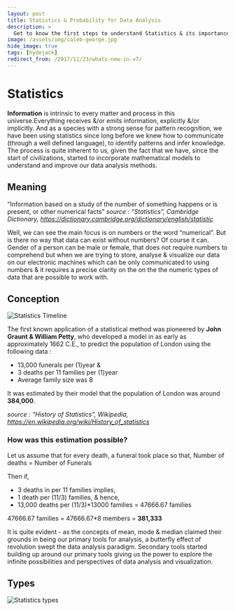 ```yaml
---
layout: post
title: Statistics & Probability for Data Analysis
description: >
  Get to know the first steps to understand Statistics & its importance in Data Analysis
image: /assets/img/caleb-george.jpg
hide_image: true
tags: [hydejack]
redirect_from: /2017/11/23/whats-new-in-v7/
---
```


# Statistics
**Information** is intrinsic to every matter and process in this universe.Everything receives &/or emits information, explicitly &/or implicitly. And as a species with a strong sense for pattern recognition, we have been using statistics since long before we knew how to communicate (through a well defined language), to identify patterns and infer knowledge. The process is quite inherent to us, given the fact that we have, since the start of civilizations, started to incorporate mathematical models to understand and improve our data analysis methods.

## Meaning
“Information based on a study of the number of something happens or is present, or other numerical facts”
*source : “Statistics”, Cambridge Dictionary, https://dictionary.cambridge.org/dictionary/english/statistic*

Well, we can see the main focus is on numbers or the word “numerical”. But is there no way that data can exist without numbers? 
Of course it can. Gender of a person can be male or female, that does not require numbers to comprehend but when we are trying to store, analyse & visualize our data on our electronic machines which can be only communicated to using numbers & it requires a precise clarity on the on the the numeric types of data that are possible to work with.

## Conception

![Statistics Timeline](https://user-images.githubusercontent.com/75626913/103178954-bdfa1480-4887-11eb-9863-a1fbe8e80a6d.png)

The first known application of a statistical method was pioneered by **John Graunt & William Petty**, who developed a model in as early as approximately 1662 C.E., to predict the population of London using the following data :
* 13,000 funerals per (1)year &
* 3 deaths per 11 families per (1)year
* Average family size was 8


It was estimated by their model that the population of London was around **384,000**.

_source : “History of Statistics”, Wikipedia, https://en.wikipedia.org/wiki/History_of_statistics_

### How was this estimation possible?

Let us assume that for every death, a funeral took place so that,
Number of deaths = Number of Funerals

Then if,
* 3 deaths in per 11 families implies,
* 1 death per (11/3) families, & hence,
* 13,000 deaths per (11/3)*13000 families = 47666.67 families

47666.67 families = 47666.67*8 members = **381,333**

It is quite evident - as the concepts of mean, mode & median claimed their grounds in being our primary tools for analysis, a butterfly effect of revolution swept the data analysis paradigm. Secondary tools started building up around our primary tools giving us the power to explore the infinite possibilities and perspectives of data analysis and visualization.

## Types

![Statistics types](https://user-images.githubusercontent.com/75626913/103179001-17624380-4888-11eb-9531-c5b56082501c.png)




